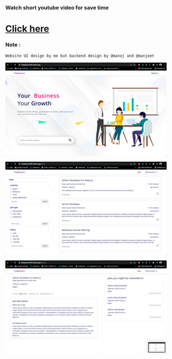### Watch short youtube video for save time

# [Click here](https://bit.ly/3fwfGsI)



### Note : 
    Website UI design by me but backend design by @manoj and @manjeet
![](https://github.com/ShravanMeena/Freelancers/blob/main/src/assets/Screenshot%202021-04-30%20at%2012.18.47%20PM.png?raw=true)

![](https://github.com/ShravanMeena/Freelancers/blob/main/src/assets/Screenshot%202021-04-30%20at%2012.20.14%20PM.png?raw=true)

![](https://github.com/ShravanMeena/Freelancers/blob/main/src/assets/Screenshot%202021-04-30%20at%2012.20.18%20PM.png?raw=true)
